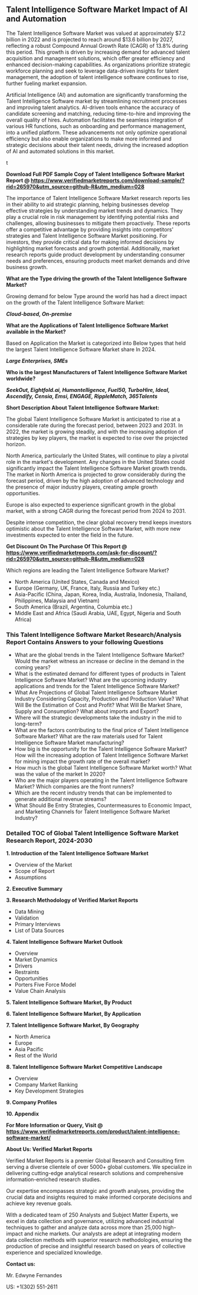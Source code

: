<h2>Talent Intelligence Software Market Impact of AI and Automation</h2><p>The Talent Intelligence Software Market was valued at approximately $7.2 billion in 2022 and is projected to reach around $13.6 billion by 2027, reflecting a robust Compound Annual Growth Rate (CAGR) of 13.8% during this period. This growth is driven by increasing demand for advanced talent acquisition and management solutions, which offer greater efficiency and enhanced decision-making capabilities. As organizations prioritize strategic workforce planning and seek to leverage data-driven insights for talent management, the adoption of talent intelligence software continues to rise, further fueling market expansion.</p><p>Artificial Intelligence (AI) and automation are significantly transforming the Talent Intelligence Software market by streamlining recruitment processes and improving talent analytics. AI-driven tools enhance the accuracy of candidate screening and matching, reducing time-to-hire and improving the overall quality of hires. Automation facilitates the seamless integration of various HR functions, such as onboarding and performance management, into a unified platform. These advancements not only optimize operational efficiency but also enable organizations to make more informed and strategic decisions about their talent needs, driving the increased adoption of AI and automated solutions in this market.</p>t</p><p id="" class=""><strong>Download Full PDF Sample Copy of Talent Intelligence Software Market Report @ <a href="https://www.verifiedmarketreports.com/download-sample/?rid=265970&utm_source=github-R&utm_medium=028" target="_blank">https://www.verifiedmarketreports.com/download-sample/?rid=265970&utm_source=github-R&utm_medium=028</a></strong></p><p>The importance of&nbsp;Talent Intelligence Software Market research reports lies in their ability to aid strategic planning, helping businesses develop effective strategies by understanding market trends and dynamics. They play a crucial role in risk management by identifying potential risks and challenges, allowing businesses to mitigate them proactively. These reports offer a competitive advantage by providing insights into competitors' strategies and Talent Intelligence Software Market positioning. For investors, they provide critical data for making informed decisions by highlighting market forecasts and growth potential. Additionally, market research reports guide product development by understanding consumer needs and preferences, ensuring products meet market demands and drive business growth.</p><p><strong>What are the&nbsp;Type driving the growth of the Talent Intelligence Software Market?</strong></p><p id="" class="">Growing demand for below Type around the world has had a direct impact on the growth of the Talent Intelligence Software Market:</p><em><strong>Cloud-based, On-premise</strong></em></p><strong>What are the&nbsp;Applications&nbsp;of Talent Intelligence Software Market available in the Market?</strong></p><p id="" class="">Based on Application the Market is categorized into Below types that held the largest Talent Intelligence Software Market share In 2024.</p><em><strong>Large Enterprises, SMEs</strong></em></p><strong>Who is the largest Manufacturers of Talent Intelligence Software Market worldwide?</strong></p><p><em><strong>SeekOut, Eightfold.ai, Humantelligence, Fuel50, TurboHire, Ideal, Ascendify, Censia, Emsi, ENGAGE, RippleMatch, 365Talents</strong></em></p><p id="" class=""><strong>Short Description About Talent Intelligence Software Market:</strong></p><p>The global Talent Intelligence Software Market is anticipated to rise at a considerable rate during the forecast period, between 2023 and 2031. In 2022, the market is growing steadily, and with the increasing adoption of strategies by key players, the market is expected to rise over the projected horizon.</p><p>North America, particularly the United States, will continue to play a pivotal role in the market's development. Any changes in the United States could significantly impact the Talent Intelligence Software Market growth trends. The market in North America is projected to grow considerably during the forecast period, driven by the high adoption of advanced technology and the presence of major industry players, creating ample growth opportunities.</p><p>Europe is also expected to experience significant growth in the global market, with a strong CAGR during the forecast period from 2024 to 2031.</p><p>Despite intense competition, the clear global recovery trend keeps investors optimistic about the Talent Intelligence Software Market, with more new investments expected to enter the field in the future.</p><p id="" class=""><strong>Get Discount On The Purchase Of This Report @ <a href="https://www.verifiedmarketreports.com/ask-for-discount/?rid=265970&utm_source=github-R&utm_medium=028" target="_blank">https://www.verifiedmarketreports.com/ask-for-discount/?rid=265970&utm_source=github-R&utm_medium=028</a></strong></p>Which regions are leading the Talent Intelligence Software Market?</p><ul><li>North America (United States, Canada and Mexico)</li><li>Europe (Germany, UK, France, Italy, Russia and Turkey etc.)</li><li>Asia-Pacific (China, Japan, Korea, India, Australia, Indonesia, Thailand, Philippines, Malaysia and Vietnam)</li><li>South America (Brazil, Argentina, Columbia etc.)</li><li>Middle East and Africa (Saudi Arabia, UAE, Egypt, Nigeria and South Africa)</li></ul><h3 id="" class="">This Talent Intelligence Software Market Research/Analysis Report Contains Answers to your following Questions</h3><ul><li>What are the global trends in the Talent Intelligence Software Market? Would the market witness an increase or decline in the demand in the coming years?</li><li>What is the estimated demand for different types of products in Talent Intelligence Software Market? What are the upcoming industry applications and trends for the Talent Intelligence Software Market?</li><li>What Are Projections of Global Talent Intelligence Software Market Industry Considering Capacity, Production and Production Value? What Will Be the Estimation of Cost and Profit? What Will Be Market Share, Supply and Consumption? What about imports and Export?</li><li>Where will the strategic developments take the industry in the mid to long-term?</li><li>What are the factors contributing to the final price of Talent Intelligence Software Market? What are the raw materials used for Talent Intelligence Software Market manufacturing?</li><li>How big is the opportunity for the Talent Intelligence Software Market? How will the increasing adoption of Talent Intelligence Software Market for mining impact the growth rate of the overall market?</li><li>How much is the global Talent Intelligence Software Market worth? What was the value of the market In 2020?</li><li>Who are the major players operating in the Talent Intelligence Software Market? Which companies are the front runners?</li><li>Which are the recent industry trends that can be implemented to generate additional revenue streams?</li><li>What Should Be Entry Strategies, Countermeasures to Economic Impact, and Marketing Channels for Talent Intelligence Software Market Industry?</li></ul><h3 id="" class="">Detailed TOC of Global Talent Intelligence Software Market Research Report, 2024-2030</h3><p id="" class=""><strong>1. Introduction of the Talent Intelligence Software Market</strong></p><ul><li>Overview of the Market</li><li>Scope of Report</li><li>Assumptions</li></ul><p id="" class=""><strong>2. Executive Summary</strong></p><p id="" class=""><strong>3. Research Methodology of Verified Market Reports</strong></p><ul><li>Data Mining</li><li>Validation</li><li>Primary Interviews</li><li>List of Data Sources</li></ul><p id="" class=""><strong>4. Talent Intelligence Software Market Outlook</strong></p><ul><li>Overview</li><li>Market Dynamics</li><li>Drivers</li><li>Restraints</li><li>Opportunities</li><li>Porters Five Force Model</li><li>Value Chain Analysis</li></ul><p id="" class=""><strong>5. Talent Intelligence Software Market, By Product</strong></p><p id="" class=""><strong>6. Talent Intelligence Software Market, By Application</strong></p><p id="" class=""><strong>7. Talent Intelligence Software Market, By Geography</strong></p><ul><li>North America</li><li>Europe</li><li>Asia Pacific</li><li>Rest of the World</li></ul><p id="" class=""><strong>8. Talent Intelligence Software Market Competitive Landscape</strong></p><ul><li>Overview</li><li>Company Market Ranking</li><li>Key Development Strategies</li></ul><p id="" class=""><strong>9. Company Profiles</strong></p><p id="" class=""><strong>10. Appendix</strong></p><p id="" class=""><strong>For More Information or Query, Visit @ <a href="https://www.verifiedmarketreports.com/product/talent-intelligence-software-market/" target="_blank">https://www.verifiedmarketreports.com/product/talent-intelligence-software-market/</a></strong></p><p id="" class=""><strong>About Us: Verified Market Reports</strong></p><p id="" class="">Verified Market Reports is a premier Global Research and Consulting firm serving a diverse clientele of over 5000+ global customers. We specialize in delivering cutting-edge analytical research solutions and comprehensive information-enriched research studies.</p><p id="" class="">Our expertise encompasses strategic and growth analyses, providing the crucial data and insights required to make informed corporate decisions and achieve key revenue goals.</p><p id="" class="">With a dedicated team of 250 Analysts and Subject Matter Experts, we excel in data collection and governance, utilizing advanced industrial techniques to gather and analyze data across more than 25,000 high-impact and niche markets. Our analysts are adept at integrating modern data collection methods with superior research methodologies, ensuring the production of precise and insightful research based on years of collective experience and specialized knowledge.</p><p id="" class=""><strong>Contact us:</strong></p><p id="" class="">Mr. Edwyne Fernandes</p><p id="" class="">US: +1(302) 551-2611</p>